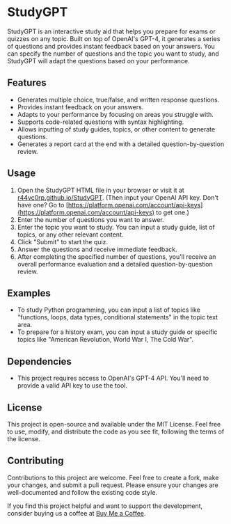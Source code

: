 # StudyGPT

StudyGPT is an interactive study aid that helps you prepare for exams or quizzes on any topic. Built on top of OpenAI's GPT-4, it generates a series of questions and provides instant feedback based on your answers. You can specify the number of questions and the topic you want to study, and StudyGPT will adapt the questions based on your performance.

## Features

- Generates multiple choice, true/false, and written response questions.
- Provides instant feedback on your answers.
- Adapts to your performance by focusing on areas you struggle with.
- Supports code-related questions with syntax highlighting.
- Allows inputting of study guides, topics, or other content to generate questions.
- Generates a report card at the end with a detailed question-by-question review.

## Usage

1. Open the StudyGPT HTML file in your browser or visit it at [r44vc0rp.github.io/StudyGPT](https://r44vc0rp.github.io/StudyGPT). (Then input your OpenAI API key. Don't have one? Go to [https://platform.openai.com/account/api-keys](https://platform.openai.com/account/api-keys) to get one.)
2. Enter the number of questions you want to answer.
3. Enter the topic you want to study. You can input a study guide, list of topics, or any other relevant content.
4. Click "Submit" to start the quiz.
5. Answer the questions and receive immediate feedback.
6. After completing the specified number of questions, you'll receive an overall performance evaluation and a detailed question-by-question review.

## Examples

- To study Python programming, you can input a list of topics like "functions, loops, data types, conditional statements" in the topic text area.
- To prepare for a history exam, you can input a study guide or specific topics like "American Revolution, World War I, The Cold War".

## Dependencies

- This project requires access to OpenAI's GPT-4 API. You'll need to provide a valid API key to use the tool.

## License

This project is open-source and available under the MIT License. Feel free to use, modify, and distribute the code as you see fit, following the terms of the license.

## Contributing

Contributions to this project are welcome. Feel free to create a fork, make your changes, and submit a pull request. Please ensure your changes are well-documented and follow the existing code style.

If you find this project helpful and want to support the development, consider buying us a coffee at [Buy Me a Coffee](https://www.buymeacoffee.com/exonenterprise).
